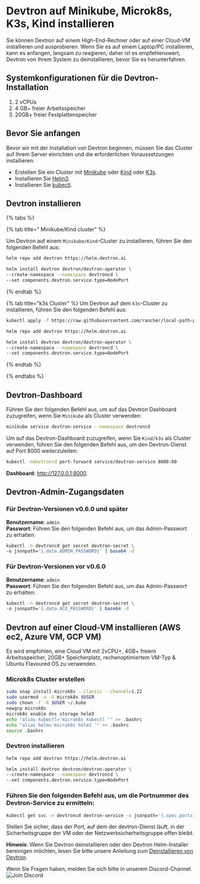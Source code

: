 ﻿# Devtron auf Minikube, Microk8s, K3s, Kind installieren
Sie können Devtron auf einem High-End-Rechner oder auf einer Cloud-VM installieren und ausprobieren. Wenn Sie es auf einem Laptop/PC installieren, kann es anfangen, langsam zu reagieren, daher ist es empfehlenswert, Devtron von Ihrem System zu deinstallieren, bevor Sie es herunterfahren.
## Systemkonfigurationen für die Devtron-Installation
1. 2 vCPUs
1. 4 GB+ freier Arbeitsspeicher
1. 20GB+ freier Festplattenspeicher
## Bevor Sie anfangen
Bevor wir mit der Installation von Devtron beginnen, müssen Sie das Cluster auf Ihrem Server einrichten und die erforderlichen Voraussetzungen installieren:

* Erstellen Sie ein Cluster mit [Minikube](https://minikube.sigs.k8s.io/docs/start/) oder [Kind](https://kind.sigs.k8s.io/docs/user/quick-start/) oder [K3s](https://rancher.com/docs/k3s/latest/en/installation/).
* Installieren Sie [Helm3](https://helm.sh/docs/intro/install/).
* Installieren Sie [kubectl](https://kubernetes.io/docs/tasks/tools/).
## Devtron installieren
{% tabs %}

{% tab title=" Minikube/Kind cluster" %}

Um Devtron auf einem ``Minikube/Kind``-Cluster zu installieren, führen Sie den folgenden Befehl aus:
~~~ bash
helm repo add devtron https://helm.devtron.ai

helm install devtron devtron/devtron-operator \
--create-namespace --namespace devtroncd \
--set components.devtron.service.type=NodePort 
~~~

{% endtab %}

{% tab title="k3s Cluster" %}
Um Devtron auf dem ``k3s``-Cluster zu installieren, führen Sie den folgenden Befehl aus:
~~~ bash
kubectl apply -f https://raw.githubusercontent.com/rancher/local-path-provisioner/master/deploy/local-path-storage.yaml

helm repo add devtron https://helm.devtron.ai

helm install devtron devtron/devtron-operator \
--create-namespace --namespace devtroncd \
--set components.devtron.service.type=NodePort
~~~

{% endtab %}

{% endtabs %}
## Devtron-Dashboard
Führen Sie den folgenden Befehl aus, um auf das Devtron Dashboard zuzugreifen, wenn Sie ``Minikube`` als Cluster verwenden:
~~~ bash
minikube service devtron-service --namespace devtroncd
~~~

Um auf das Devtron-Dashboard zuzugreifen, wenn Sie ``Kind/k3s`` als Cluster verwenden, führen Sie den folgenden Befehl aus, um den Devtron-Dienst auf Port 8000 weiterzuleiten:
~~~ bash
kubectl -ndevtroncd port-forward service/devtron-service 8000:80
~~~

**Dashboard**: <http://127.0.0.1:8000>.
## Devtron-Admin-Zugangsdaten
### Für Devtron-Versionen v0.6.0 und später
**Benutzername**: `admin` <br>
**Passwort**: Führen Sie den folgenden Befehl aus, um das Admin-Passwort zu erhalten:
~~~ bash
kubectl -n devtroncd get secret devtron-secret \
-o jsonpath='{.data.ADMIN_PASSWORD}' | base64 -d
~~~
### Für Devtron-Versionen vor v0.6.0
**Benutzername**: `admin` <br>
**Passwort**: Führen Sie den folgenden Befehl aus, um das Admin-Passwort zu erhalten:
~~~ bash
kubectl -n devtroncd get secret devtron-secret \
-o jsonpath='{.data.ACD_PASSWORD}' | base64 -d
~~~
## Devtron auf einer Cloud-VM installieren (AWS ec2, Azure VM, GCP VM)
Es wird empfohlen, eine Cloud VM mit 2vCPU+, 4GB+ freiem Arbeitsspeicher, 20GB+ Speicherplatz, rechenoptimiertem VM-Typ & Ubuntu Flavoured OS zu verwenden.
### Microk8s Cluster erstellen
~~~ bash
sudo snap install microk8s --classic --channel=1.22
sudo usermod -a -G microk8s $USER
sudo chown -f -R $USER ~/.kube
newgrp microk8s
microk8s enable dns storage helm3
echo "alias kubectl='microk8s kubectl '" >> .bashrc
echo "alias helm='microk8s helm3 '" >> .bashrc
source .bashrc
~~~
### Devtron installieren
~~~ bash
helm repo add devtron https://helm.devtron.ai

helm install devtron devtron/devtron-operator \
--create-namespace --namespace devtroncd \
--set components.devtron.service.type=NodePort 
~~~
### Führen Sie den folgenden Befehl aus, um die Portnummer des Devtron-Service zu ermitteln:
~~~ bash
kubectl get svc -n devtroncd devtron-service -o jsonpath='{.spec.ports[0].nodePort}'
~~~

Stellen Sie sicher, dass der Port, auf dem der devtron-Dienst läuft, in der Sicherheitsgruppe der VM oder der Netzwerksicherheitsgruppe offen bleibt.

**Hinweis**: Wenn Sie Devtron deinstallieren oder den Devtron Helm-Installer bereinigen möchten, lesen Sie bitte unsere Anleitung zum [Deinstallieren von Devtron](https://docs.devtron.ai/install/uninstall-devtron).

Wenn Sie Fragen haben, melden Sie sich bitte in unserem Discord-Channel. ![Join Discord](https://img.shields.io/badge/Join%20us%20on-Discord-e01563.svg)[](https://discord.gg/jsRG5qx2gp)
